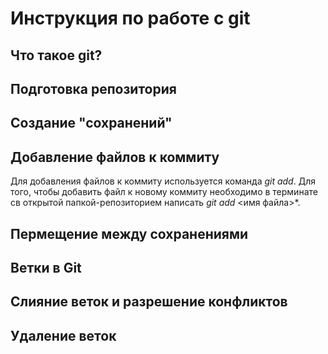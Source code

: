 # Инструкция по работе с git

## Что такое git?

## Подготовка репозитория

## Создание "сохранений"

## Добавление файлов к коммиту
Для добавления файлов к коммиту используется команда *git add*. Для того, чтобы добавить файл к новому коммиту необходимо в терминате св открытой папкой-репозиторием написать *git add* <имя файла>*.

## Пермещение между сохранениями

## Ветки в Git

## Слияние веток и разрешение конфликтов

## Удаление веток 